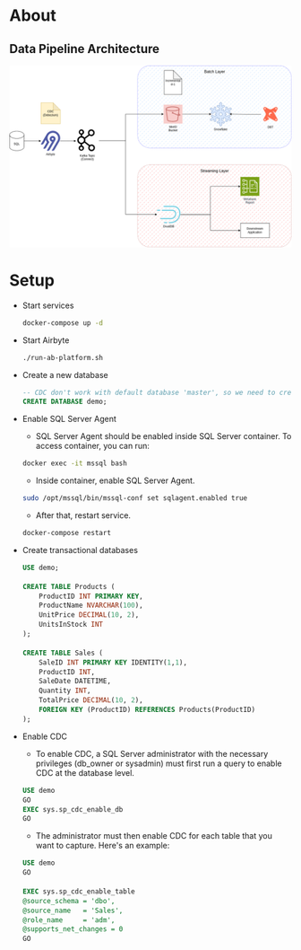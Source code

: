 # About
## Data Pipeline Architecture
![Architecture](/docs/architecture.png)

# Setup

* Start services
    ```sh
    docker-compose up -d
    ```

* Start Airbyte
    ```sh
    ./run-ab-platform.sh
    ```

* Create a new database
    ```sql
    -- CDC don't work with default database 'master', so we need to create another one.
    CREATE DATABASE demo;
    ```

* Enable SQL Server Agent
    * SQL Server Agent should be enabled inside SQL Server container. To access container, you can run:
    ```sh
    docker exec -it mssql bash
    ```

    * Inside container, enable SQL Server Agent.
    ```sh
    sudo /opt/mssql/bin/mssql-conf set sqlagent.enabled true
    ```

    * After that, restart service.
    ```sh
    docker-compose restart
    ```

* Create transactional databases
    ```sql
    USE demo;

    CREATE TABLE Products (
        ProductID INT PRIMARY KEY,
        ProductName NVARCHAR(100),
        UnitPrice DECIMAL(10, 2),
        UnitsInStock INT
    );

    CREATE TABLE Sales (
        SaleID INT PRIMARY KEY IDENTITY(1,1),
        ProductID INT,
        SaleDate DATETIME,
        Quantity INT,
        TotalPrice DECIMAL(10, 2),
        FOREIGN KEY (ProductID) REFERENCES Products(ProductID)
    );
    ```

* Enable CDC
    * To enable CDC, a SQL Server administrator with the necessary privileges (db_owner or sysadmin) must first run a query to enable CDC at the database level.

    ```sql
    USE demo
    GO
    EXEC sys.sp_cdc_enable_db
    GO
    ```

    * The administrator must then enable CDC for each table that you want to capture. Here's an example:

    ```sql
    USE demo
    GO

    EXEC sys.sp_cdc_enable_table
    @source_schema = 'dbo',
    @source_name   = 'Sales',
    @role_name     = 'adm',
    @supports_net_changes = 0
    GO
    ```

